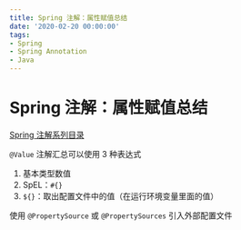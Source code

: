 ```yaml
---
title: Spring 注解：属性赋值总结
date: '2020-02-20 00:00:00'
tags:
- Spring
- Spring Annotation
- Java
---
```


# Spring 注解：属性赋值总结

[Spring 注解系列目录](spring-anno-table.md)

`@Value` 注解汇总可以使用 3 种表达式

1. 基本类型数值
2. SpEL：`#{}`
3. `${}`：取出配置文件中的值（在运行环境变量里面的值）

使用 `@PropertySource` 或 `@PropertySources` 引入外部配置文件

